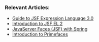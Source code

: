 ### Relevant Articles:
- [Guide to JSF Expression Language 3.0](http://www.baeldung.com/jsf-expression-language-el-3)
- [Introduction to JSF EL 2](http://www.baeldung.com/intro-to-jsf-expression-language)
- [JavaServer Faces (JSF) with Spring](http://www.baeldung.com/spring-jsf)
- [Introduction to Primefaces](http://www.baeldung.com/jsf-primefaces)
